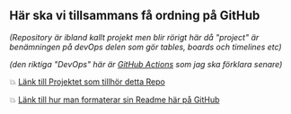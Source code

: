 ## Här ska vi tillsammans få ordning på GitHub

_(Repository är ibland kallt projekt men blir rörigt här då "project" är benämningen på devOps delen som gör tables, boards och timelines etc)_

_(den riktiga "DevOps" här är [GitHub Actions](https://github.com/fredrikgreco/GitHub_LazyDawg/actions) som jag ska förklara senare)_

:boom: [Länk till Projektet som tillhör detta Repo](https://github.com/users/fredrikgreco/projects/7/views/1)


:boom: [Länk till hur man formaterar sin Readme här på GitHub](https://docs.github.com/en/get-started/writing-on-github/getting-started-with-writing-and-formatting-on-github/basic-writing-and-formatting-syntax)
